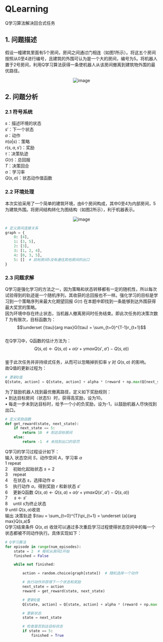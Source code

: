 # QLearning
Q学习算法解决回合式任务
## 1. 问题描述
假设一幢建筑里面有5个房间，房间之间通过门相连（如图1所示）。将这五个房间按照从0至4进行编号，且建筑的外围可认为是一个大的房间，编号为5。将机器人置于2号房间，利用Q学习算法获得一条使机器人从该房间撤离到建筑物外围的最优路径。  

<div align="center">
  <img src="https://github.com/user-attachments/assets/b304dc08-0b02-46c9-904d-a4555507fab7" alt="image">
</div>

## 2. 问题分析
### 2.1 符号系统
$s$：描述环境的状态  
$s'$：下一个状态  
$a$：动作  
$\pi(a|s)$：策略  
$r(s,a,s')$：奖励  
$\tau$：决策轨迹  
$G(\tau)$：总回报  
$T$：决策回合  
$\alpha$：学习率  
$Q(s,a)$：状态动作值函数  
### 2.2 环境处理
本次实验采用了一个简单的建筑环境，由6个房间构成，其中0至4为内部房间，5为建筑外围。将房间结构转化为图结构（如图2所示），利于机器表示。  

<div align="center">
    <img src="https://github.com/user-attachments/assets/50438ad3-93fa-4630-85e0-cab162b37614" alt="image">
</div>

```python
# 定义房间连接关系
graph = {
    0: [4],
    1: [3, 5],
    2: [3],
    3: [1, 2, 4],
    4: [0, 3, 5],
    5: []  # 目标房间5没有通往其他房间的出口
}
```
### 2.3 问题求解
Q学习是强化学习的方法之一，因为策略和状态转移都有一定的随机性，所以每次试验得到的轨迹是一个随机序列，其收获的总回报也不一样。强化学习的目标是学习到一个策略序列来最大化期望回报 $G(\tau)$ 在本题中即找到一条能够到达外围获得最大奖赏的策略。  
因为环境中存在终止状态，当机器人撤离房间时任务结束。即此次任务的决策次数 $T$ 为有限次，目标函数为：  
$$\underset {\tau}{arg max}G(\tau) = \sum_{t=0}^{T-1}r_{t+1}$$  
在Q学习中，Q函数的估计方法为：  
$$Q(s,a)\leftarrow Q(s,a)+\alpha(r+\gamma maxQ(s',a')-Q(s,a))$$  
鉴于此次任务并非持续式任务，从而可以忽略掉折扣率 $\gamma$ 对 $Q(s,a)$ 的影响。  
故Q值的更新过程为：  
```python
# 更新Q值
Q[state, action] = Q[state, action] + alpha * (reward + np.max(Q[next_state, :]) - Q[state, action])
```
为了鼓励机器人找到最优撤离路径，定义如下奖励规则：  
•	到达目标房间（状态5）时，获得高奖励，设为10。  
•	每走一步未到达目标时，给予一个小的负奖励，设为-1，以鼓励机器人尽快找到出口。  
```python
# 定义奖励函数
def get_reward(state, next_state):
    if next_state == 5:
        return 10  # 到达目标房间
    else:
        return -1  # 未找到出口的惩罚
```
Q学习的学习过程设计如下：  
输入 状态空间 $S$，动作空间 $A$，学习率 $\alpha$  
1 repeat  
2    &emsp;初始化起始状态 $s=2$  
3    &emsp;repeat  
4    &emsp;在状态 $s$，选择动作 $a$  
5    &emsp;执行动作 $a$，得到奖励 $r$ 和新状态 $s'$  
6    &emsp;更新Q函数 $Q(s,a)\leftarrow Q(s,a)+\alpha(r+\gamma maxQ(s',a')-Q(s,a))$  
7    &emsp; $s\leftarrow s'$  
8    &emsp;until $s$为终止状态  
9 until $Q(s,a)$收敛  
输出 决策轨迹 $\tau = \sum_{t=0}^{T}\pi_{t+1} = \underset {a}{arg max}Q(s,a)$  
Q学习结束条件 $Q(s,a)$ 收敛可以通过多次重启学习过程使得状态空间中的每一个状态都被不同动作执行。具体实现如下：  
```python
# Q学习算法
for episode in range(num_episodes):
    state = 2  # 每轮从房间2开始
    finished = False

    while not finished:

        action = random.choice(graph[state])  # 随机选择一个动作

        # 执行动作并获得下一个状态和奖励
        next_state = action
        reward = get_reward(state, next_state)

        # 更新Q值
        Q[state, action] = Q[state, action] + alpha * (reward + np.max(Q[next_state, :]) - Q[state, action])

        # 更新状态
        state = next_state

        # 检查是否到达目标状态
        if state == 5:
            finished = True
```
